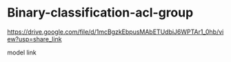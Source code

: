 # Binary-classification-acl-group


https://drive.google.com/file/d/1mcBgzkEbpusMAbETUdbiJ6WPTAr1_0hb/view?usp=share_link

model link
